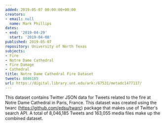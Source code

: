 ```yaml
---
added: 2019-05-07 00:00:00+00:00
creators:
- email: null
  name: Mark Phillips
dates:
- end: '2019-04-29'
  start: '2019-04-08'
published: 2019-05-07
repository: University of North Texas
subjects:
- Fire
- Notre Dame Cathedral
- Fire Damage
- Cathedral
title: Notre Dame Cathedral Fire Dataset
tweets: 8046185
url: https://digital.library.unt.edu/ark:/67531/metadc1477117/
---
```


This dataset contains Twitter JSON data for Tweets related to the fire at  Notre Dame Cathedral in Paris, France. This dataset was created using the twarc  (https://github.com/edsu/twarc) package that makes use of Twitter's search API.  A total of 8,046,185 Tweets and 163,055 media files make up the combined dataset. 
